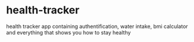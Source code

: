 # health-tracker


health tracker app containing authentification, water intake, bmi calculator and everything that shows you how to stay healthy
